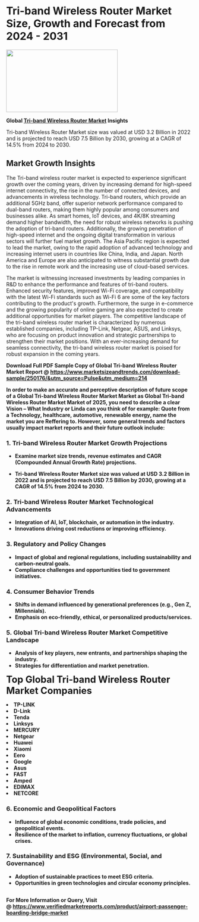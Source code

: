 <H1>Tri-band Wireless Router Market Size, Growth and Forecast from 2024 - 2031</H1><img class="aligncenter size-medium wp-image-584254" src="https://thirdeyenews.in/wp-content/uploads/2024/09/Global-Market-Research-300x168.jpeg" alt="" width="300" height="168" /><p><strong>Global&nbsp;<a href="https://www.marketsizeandtrends.com/download-sample/250176/&amp;utm_source=Pulse&amp;utm_medium=214">Tri-band Wireless Router Market</a> Insights</strong></p><p>Tri-band Wireless Router Market size was valued at USD 3.2 Billion in 2022 and is projected to reach USD 7.5 Billion by 2030, growing at a CAGR of 14.5% from 2024 to 2030.</p><p><h2>Market Growth Insights</h2> <p>The Tri-band wireless router market is expected to experience significant growth over the coming years, driven by increasing demand for high-speed internet connectivity, the rise in the number of connected devices, and advancements in wireless technology. Tri-band routers, which provide an additional 5GHz band, offer superior network performance compared to dual-band routers, making them highly popular among consumers and businesses alike. As smart homes, IoT devices, and 4K/8K streaming demand higher bandwidth, the need for robust wireless networks is pushing the adoption of tri-band routers. Additionally, the growing penetration of high-speed internet and the ongoing digital transformation in various sectors will further fuel market growth. The Asia Pacific region is expected to lead the market, owing to the rapid adoption of advanced technology and increasing internet users in countries like China, India, and Japan. North America and Europe are also anticipated to witness substantial growth due to the rise in remote work and the increasing use of cloud-based services.</p> <p><strong></strong></p> <p>The market is witnessing increased investments by leading companies in R&D to enhance the performance and features of tri-band routers. Enhanced security features, improved Wi-Fi coverage, and compatibility with the latest Wi-Fi standards such as Wi-Fi 6 are some of the key factors contributing to the product's growth. Furthermore, the surge in e-commerce and the growing popularity of online gaming are also expected to create additional opportunities for market players. The competitive landscape of the tri-band wireless router market is characterized by numerous established companies, including TP-Link, Netgear, ASUS, and Linksys, who are focusing on product innovation and strategic partnerships to strengthen their market positions. With an ever-increasing demand for seamless connectivity, the tri-band wireless router market is poised for robust expansion in the coming years.</p> <p><strong></p><p><span class=""><strong>Download Full PDF Sample Copy of Global Tri-band Wireless Router Market Report</strong> @ <a href="https://www.marketsizeandtrends.com/download-sample/250176/&amp;utm_source=Pulse&amp;utm_medium=214" target="_blank">https://www.marketsizeandtrends.com/download-sample/250176/&amp;utm_source=Pulse&amp;utm_medium=214</a></span></p><p>In order to make an accurate and perceptive description of future scope of a Global&nbsp;Tri-band Wireless Router Market Market as Global&nbsp;Tri-band Wireless Router Market Market of 2025, you need to describe a clear Vision &ndash; What Industry or Linda can you think of for example: Quote from a Technology, healthcare, automotive, renewable energy, name the market you are Reffering to. However, some general trends and factors usually impact market reports and their future outlook include:</p><h3>1.&nbsp;<strong>Tri-band Wireless Router Market Growth Projections</strong></h3><ul><li>Examine market size trends, revenue estimates and CAGR (Compounded Annual Growth Rate) projections.</li><li><p>Tri-band Wireless Router Market size was valued at USD 3.2 Billion in 2022 and is projected to reach USD 7.5 Billion by 2030, growing at a CAGR of 14.5% from 2024 to 2030.</p></li></ul><h3>2.&nbsp;<strong>Tri-band Wireless Router Market Technological Advancements</strong></h3><ul><li>Integration of AI, IoT, blockchain, or automation in the industry.</li><li>Innovations driving cost reductions or improving efficiency.</li></ul><h3>3.&nbsp;<strong>Regulatory and Policy Changes</strong></h3><ul><li>Impact of global and regional regulations, including sustainability and carbon-neutral goals.</li><li>Compliance challenges and opportunities tied to government initiatives.</li></ul><h3>4.&nbsp;<strong>Consumer Behavior Trends</strong></h3><ul><li>Shifts in demand influenced by generational preferences (e.g., Gen Z, Millennials).</li><li>Emphasis on eco-friendly, ethical, or personalized products/services.</li></ul><h3>5.&nbsp;<strong>Global Tri-band Wireless Router Market Competitive Landscape</strong></h3><ul><li>Analysis of key players, new entrants, and partnerships shaping the industry.</li><li>Strategies for differentiation and market penetration.</li></ul><p data-pm-slice="1 1 []"><span style="color: inherit; font-family: inherit; font-size: 25px;">Top Global Tri-band Wireless Router Market Companies</span></p><div class="" data-test-id=""><p><li>TP-LINK</li><li> D-Link</li><li> Tenda</li><li> Linksys</li><li> MERCURY</li><li> Netgear</li><li> Huawei</li><li> Xiaomi</li><li> Eero</li><li> Google</li><li> Asus</li><li> FAST</li><li> Amped</li><li> EDIMAX</li><li> NETCORE</li></p></div><h3>6.&nbsp;<strong>Economic and Geopolitical Factors</strong></h3><ul><li>Influence of global economic conditions, trade policies, and geopolitical events.</li><li>Resilience of the market to inflation, currency fluctuations, or global crises.</li></ul><h3>7.&nbsp;<strong>Sustainability and ESG (Environmental, Social, and Governance)</strong></h3><ul><li>Adoption of sustainable practices to meet ESG criteria.</li><li>Opportunities in green technologies and circular economy principles.</li></ul><h2><strong style="font-size: 14px;">For More Information or Query, Visit @&nbsp;</strong><a style="background-color: #ffffff; font-size: 14px;" href="https://www.marketsizeandtrends.com/report/tri-band-wireless-router-market/" target="_blank">https://www.verifiedmarketreports.com/product/airport-passenger-boarding-bridge-market</a></h2>
